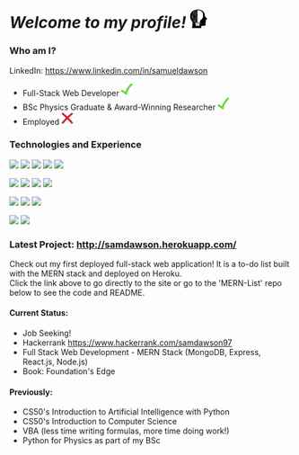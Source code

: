 # *Welcome to my profile!* <img src="https://github.com/Verano-20/Verano-20/blob/master/profile.png" alt="tick icon" width="30px" />

### Who am I?
LinkedIn: https://www.linkedin.com/in/samueldawson

- Full-Stack Web Developer <img src="https://github.com/Verano-20/Verano-20/blob/master/tick.png" alt="tick icon" width="20px" />
- BSc Physics Graduate & Award-Winning Researcher <img src="https://github.com/Verano-20/Verano-20/blob/master/tick.png" alt="tick icon" width="20px" />
- Employed <img src="https://github.com/Verano-20/Verano-20/blob/master/cross.png" alt="cross icon" width="20px" />

### Technologies and Experience
<img src="https://img.shields.io/badge/-Python-blue?style=flat&logo=python&logoWidth=40&labelColor=black"/> <img src="https://img.shields.io/badge/-Javascript-blue?style=flat&logo=javascript&logoWidth=40&labelColor=black"/> <img src="https://img.shields.io/badge/-HTML5-blue?style=flat&logo=html5&logoWidth=40&labelColor=black"/> <img src="https://img.shields.io/badge/-CSS3-blue?style=flat&logo=css3&logoWidth=40&labelColor=black"/> <img src="https://img.shields.io/badge/-C-blue?style=flat&logo=c&logoWidth=40&labelColor=black"/>

<img src="https://img.shields.io/badge/-Node.js-orange?style=flat&logo=node.js&logoWidth=40&labelColor=black"/> <img src="https://img.shields.io/badge/-Express-orange?style=flat&logo=express&logoWidth=40&labelColor=black"/> <img src="https://img.shields.io/badge/-jQuery-orange?style=flat&logo=jquery&logoWidth=40&labelColor=black"/> <img src="https://img.shields.io/badge/-Flask-orange?style=flat&logo=flask&logoWidth=40&labelColor=black"/>

<img src="https://img.shields.io/badge/-Git-green?style=flat&logo=git&logoWidth=40&labelColor=black"/> <img src="https://img.shields.io/badge/-Jira-green?style=flat&logo=jira&logoWidth=40&labelColor=black"/> <img src="https://img.shields.io/badge/-Heroku-green?style=flat&logo=heroku&logoWidth=40&labelColor=black"/>

<img src="https://img.shields.io/badge/-MongoDB-yellow?style=flat&logo=mongodb&logoWidth=40&labelColor=black"/> <img src="https://img.shields.io/badge/-SQLite-yellow?style=flat&logo=sqlite&logoWidth=40&labelColor=black"/>

### Latest Project: http://samdawson.herokuapp.com/
Check out my first deployed full-stack web application! It is a to-do list built with the MERN stack and deployed on Heroku.  
Click the link above to go directly to the site or go to the 'MERN-List' repo below to see the code and README.  

#### Current Status:
- Job Seeking!
- Hackerrank https://www.hackerrank.com/samdawson97
- Full Stack Web Development - MERN Stack (MongoDB, Express, React.js, Node.js)
- Book: Foundation's Edge

#### Previously:
- CS50's Introduction to Artificial Intelligence with Python
- CS50's Introduction to Computer Science
- VBA (less time writing formulas, more time doing work!)
- Python for Physics as part of my BSc
